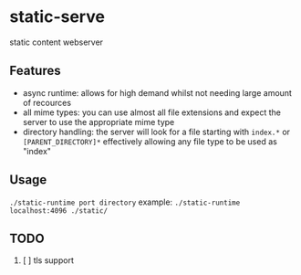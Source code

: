 # static-serve
static content webserver

## Features
- async runtime: allows for high demand whilst not needing large amount of recources
- all mime types: you can use almost all file extensions and expect the server to use the appropriate mime type
- directory handling: the server will look for a file starting with `index.*` or `[PARENT_DIRECTORY]*` effectively allowing any file type to be used as "index"

## Usage
`./static-runtime port directory`
example: `./static-runtime localhost:4096 ./static/`


## TODO
1. [ ] tls support
